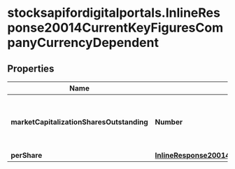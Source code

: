 # stocksapifordigitalportals.InlineResponse20014CurrentKeyFiguresCompanyCurrencyDependent

## Properties

Name | Type | Description | Notes
------------ | ------------- | ------------- | -------------
**marketCapitalizationSharesOutstanding** | **Number** | Market capitalization based on the number of outstanding shares. | [optional] 
**perShare** | [**InlineResponse20014CurrentKeyFiguresCompanyCurrencyDependentPerShare**](InlineResponse20014CurrentKeyFiguresCompanyCurrencyDependentPerShare.md) |  | [optional] 


